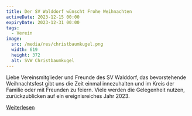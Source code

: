 ```yaml
---
title: Der SV Walddorf wünscht Frohe Weihnachten
activeDate: 2023-12-15 00:00
expiryDate: 2023-12-31 00:00
tags:
  - Verein
image: 
  src: /media/res/christbaumkugel.png
  width: 619
  height: 372
  alt: SVW Christbaumkugel
---
```

Liebe Vereinsmitglieder und Freunde des SV Walddorf, das bevorstehende Weihnachtsfest gibt uns die Zeit einmal innezuhalten und im Kreis der Familie oder mit Freunden zu feiern. Viele werden die Gelegenheit nutzen, zurückzublicken auf ein ereignisreiches Jahr 2023.

[Weiterlesen](/article/2023-12-15-weihnachtsgruesse)
